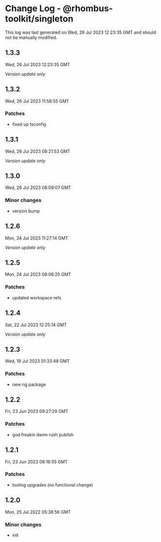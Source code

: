 # Change Log - @rhombus-toolkit/singleton

This log was last generated on Wed, 26 Jul 2023 12:23:35 GMT and should not be manually modified.

## 1.3.3
Wed, 26 Jul 2023 12:23:35 GMT

_Version update only_

## 1.3.2
Wed, 26 Jul 2023 11:58:55 GMT

### Patches

- fixed up tsconfig

## 1.3.1
Wed, 26 Jul 2023 08:21:53 GMT

_Version update only_

## 1.3.0
Wed, 26 Jul 2023 08:09:07 GMT

### Minor changes

- version bump

## 1.2.6
Mon, 24 Jul 2023 11:27:14 GMT

_Version update only_

## 1.2.5
Mon, 24 Jul 2023 08:06:25 GMT

### Patches

- updated workspace refs

## 1.2.4
Sat, 22 Jul 2023 12:25:14 GMT

_Version update only_

## 1.2.3
Wed, 19 Jul 2023 01:33:48 GMT

### Patches

- new rig package

## 1.2.2
Fri, 23 Jun 2023 09:27:29 GMT

### Patches

- god freakin damn rush publish

## 1.2.1
Fri, 23 Jun 2023 08:16:55 GMT

### Patches

- tooling upgrades (no functional change)

## 1.2.0
Mon, 25 Jul 2022 05:38:56 GMT

### Minor changes

- init

